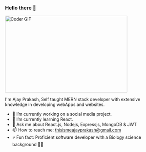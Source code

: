 ### Hello there 👋

<img alt="Coder GIF" height=250 width="400" src="https://images.squarespace-cdn.com/content/v1/5769fc401b631bab1addb2ab/1541580611624-TE64QGKRJG8SWAIUS7NS/ke17ZwdGBToddI8pDm48kPoswlzjSVMM-SxOp7CV59BZw-zPPgdn4jUwVcJE1ZvWQUxwkmyExglNqGp0IvTJZamWLI2zvYWH8K3-s_4yszcp2ryTI0HqTOaaUohrI8PI6FXy8c9PWtBlqAVlUS5izpdcIXDZqDYvprRqZ29Pw0o/coding-freak.gif" />

I'm Ajay Prakash, Self taught MERN stack developer with extensive knowledge in developing webApps and websites.

- 🔭 I’m currently working on a social media project.
- 🌱 I’m currently learning React.
- 💬 Ask me about React.js, Nodejs, Expressjs, MongoDB & JWT
- 📫 How to reach me: thisismeajayprakash@gmail.com
- ⚡ Fun fact: Proficient software developer with a Biology science background 👨‍💻

